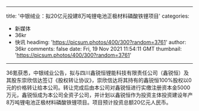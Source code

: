 
---
title: '中银绒业：拟20亿元投建8万吨锂电池正极材料磷酸铁锂项目'
categories: 
 - 新媒体
 - 36kr
 - 快讯
headimg: 'https://picsum.photos/400/300?random=3761'
author: 36kr
comments: false
date: Fri, 19 Nov 2021 11:54:11 GMT
thumbnail: 'https://picsum.photos/400/300?random=3761'
---

<div>   
36氪获悉，中银绒业公告，拟与四川鑫锐恒锂能科技有限责任公司（鑫锐恒）及其股东崇欣信达签订《股权转让协议》，崇欣信达将其持有的鑫锐恒100%股权以0元的价格转让给本公司。转让完成后由本公司对鑫锐恒进行实缴注册资本金5000万元，鑫锐恒成为本公司全资子公司，并计划以鑫锐恒作为投资主体投资建设年产8万吨锂电池正极材料磷酸铁锂项目。项目预计投资总额20亿元人民币。  
</div>
            